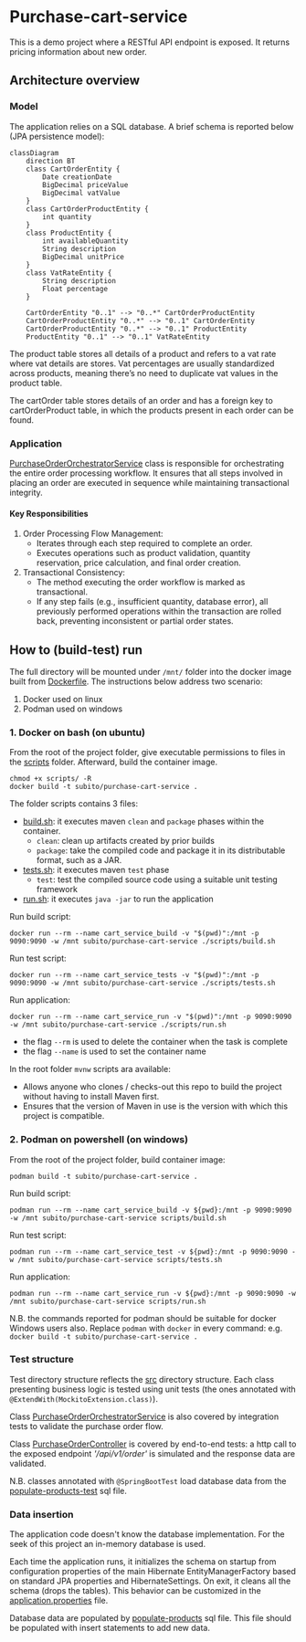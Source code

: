 # Purchase-cart-service

This is a demo project where a RESTful API endpoint is exposed. It returns pricing information about new order.

## Architecture overview

### Model

The application relies on a SQL database.
A brief schema is reported below (JPA persistence model):

```mermaid 
classDiagram
    direction BT
    class CartOrderEntity {
        Date creationDate
        BigDecimal priceValue
        BigDecimal vatValue
    }
    class CartOrderProductEntity {
        int quantity
    }
    class ProductEntity {
        int availableQuantity
        String description
        BigDecimal unitPrice
    }
    class VatRateEntity {
        String description
        Float percentage
    }

    CartOrderEntity "0..1" --> "0..*" CartOrderProductEntity
    CartOrderProductEntity "0..*" --> "0..1" CartOrderEntity
    CartOrderProductEntity "0..*" --> "0..1" ProductEntity
    ProductEntity "0..1" --> "0..1" VatRateEntity

```

The product table stores all details of a product and refers to a vat rate where vat details are stores.
Vat percentages are usually standardized across products, meaning there’s no need to duplicate vat values in the product
table.

The cartOrder table stores details of an order and has a foreign key to cartOrderProduct table,
in which the products present in each order can be found.

### Application

[PurchaseOrderOrchestratorService](src/main/java/com/example/demo/service/implementation/PurchaseOrderOrchestratorService.java)
class is responsible for orchestrating the entire order processing workflow.
It ensures that all steps involved in placing an order are executed in sequence while maintaining transactional
integrity.

#### Key Responsibilities

1. Order Processing Flow Management:
    - Iterates through each step required to complete an order.
    - Executes operations such as product validation, quantity reservation, price calculation, and final order creation.
2. Transactional Consistency:
    - The method executing the order workflow is marked as transactional.
    - If any step fails (e.g., insufficient quantity, database error), all previously performed operations within the
      transaction are rolled back, preventing inconsistent or partial order states.

## How to (build-test) run

The full directory will be mounted under `/mnt/` folder into the docker image built from [Dockerfile](Dockerfile).
The instructions below address two scenario:

1. Docker used on linux
2. Podman used on windows

### 1. Docker on bash (on ubuntu)

From the root of the project folder,
give executable permissions to files in the [scripts](scripts) folder.
Afterward, build the container image.

```shell
chmod +x scripts/ -R
docker build -t subito/purchase-cart-service . 
```

The folder scripts contains 3 files:

* [build.sh](scripts/build.sh): it executes maven `clean` and `package` phases within the container.
    * `clean`: clean up artifacts created by prior builds
    * `package`: take the compiled code and package it in its distributable format, such as a JAR.
* [tests.sh](scripts/tests.sh): it executes maven `test` phase
    * `test`: test the compiled source code using a suitable unit testing framework
* [run.sh](scripts/run.sh): it executes `java -jar` to run the application

Run build script:

```shell
docker run --rm --name cart_service_build -v "$(pwd)":/mnt -p 9090:9090 -w /mnt subito/purchase-cart-service ./scripts/build.sh
```

Run test script:

```shell
docker run --rm --name cart_service_tests -v "$(pwd)":/mnt -p 9090:9090 -w /mnt subito/purchase-cart-service ./scripts/tests.sh
```

Run application:

```shell
docker run --rm --name cart_service_run -v "$(pwd)":/mnt -p 9090:9090 -w /mnt subito/purchase-cart-service ./scripts/run.sh
```

- the flag `--rm` is used to delete the container when the task is complete
- the flag `--name` is used to set the container name

In the root folder `mvnw` scripts ara available:

* Allows anyone who clones / checks-out this repo to build the project without having to install Maven first.
* Ensures that the version of Maven in use is the version with which this project is compatible.

### 2. Podman on powershell (on windows)

From the root of the project folder, build container image:

```shell
podman build -t subito/purchase-cart-service . 
```

Run build script:

```shell
podman run --rm --name cart_service_build -v ${pwd}:/mnt -p 9090:9090 -w /mnt subito/purchase-cart-service scripts/build.sh
```

Run test script:

```shell
podman run --rm --name cart_service_test -v ${pwd}:/mnt -p 9090:9090 -w /mnt subito/purchase-cart-service scripts/tests.sh
```

Run application:

```shell
podman run --rm --name cart_service_run -v ${pwd}:/mnt -p 9090:9090 -w /mnt subito/purchase-cart-service scripts/run.sh
```

N.B. the commands reported for podman should be suitable for docker Windows users also.
Replace `podman` with `docker` in every command: e.g. `docker build -t subito/purchase-cart-service .`

### Test structure

Test directory structure reflects the [src](src/main/java/com/example/demo) directory structure.
Each class presenting business logic is tested using unit tests (the ones annotated with
`@ExtendWith(MockitoExtension.class)`).

Class [PurchaseOrderOrchestratorService](src/main/java/com/example/demo/service/implementation/PurchaseOrderOrchestratorService.java)
is also covered by integration tests to validate the purchase order flow.

Class [PurchaseOrderController](src/main/java/com/example/demo/controller/PurchaseOrderController.java) is covered by
end-to-end tests:
a http call to the exposed endpoint _'/api/v1/order'_  is simulated and the response data are validated.

N.B. classes annotated with `@SpringBootTest` load database data from the
[populate-products-test](src/test/resources/data/populate-products-test.sql) sql file.

### Data insertion

The application code doesn't know the database implementation. For the seek of this project an in-memory database is
used.

Each time the application runs, it initializes the schema on startup from configuration properties of the main Hibernate
EntityManagerFactory based on standard JPA properties and HibernateSettings.
On exit, it cleans all the schema (drops the tables).
This behavior can be customized in the [application.properties](src/main/resources/application.properties) file.

Database data are populated by [populate-products](src/main/resources/data/populate-products.sql) sql file.
This file should be populated with insert statements to add new data. 
